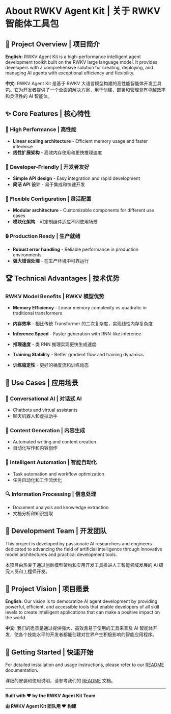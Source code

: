 # About RWKV Agent Kit | 关于 RWKV 智能体工具包

## 🌟 Project Overview | 项目简介

**English:**
RWKV Agent Kit is a high-performance intelligent agent development toolkit built on the RWKV large language model. It provides developers with a comprehensive solution for creating, deploying, and managing AI agents with exceptional efficiency and flexibility.

**中文:**
RWKV Agent Kit 是基于 RWKV 大语言模型构建的高性能智能体开发工具包。它为开发者提供了一个全面的解决方案，用于创建、部署和管理具有卓越效率和灵活性的 AI 智能体。

## ✨ Core Features | 核心特性

### 🚀 High Performance | 高性能
- **Linear scaling architecture** - Efficient memory usage and faster inference
- **线性扩展架构** - 高效内存使用和更快推理速度

### 🔧 Developer-Friendly | 开发者友好
- **Simple API design** - Easy integration and rapid development
- **简洁 API 设计** - 易于集成和快速开发

### 🎯 Flexible Configuration | 灵活配置
- **Modular architecture** - Customizable components for different use cases
- **模块化架构** - 可定制组件适应不同使用场景

### 🔒 Production Ready | 生产就绪
- **Robust error handling** - Reliable performance in production environments
- **强大错误处理** - 在生产环境中可靠运行

## 🏆 Technical Advantages | 技术优势

### RWKV Model Benefits | RWKV 模型优势
- **Memory Efficiency** - Linear memory complexity vs quadratic in traditional transformers
- **内存效率** - 相比传统 Transformer 的二次复杂度，实现线性内存复杂度

- **Inference Speed** - Faster generation with RNN-like inference
- **推理速度** - 类 RNN 推理实现更快生成速度

- **Training Stability** - Better gradient flow and training dynamics
- **训练稳定性** - 更好的梯度流和训练动态

## 🎯 Use Cases | 应用场景

### 💬 Conversational AI | 对话式 AI
- Chatbots and virtual assistants
- 聊天机器人和虚拟助手

### 📝 Content Generation | 内容生成
- Automated writing and content creation
- 自动化写作和内容创作

### 🤖 Intelligent Automation | 智能自动化
- Task automation and workflow optimization
- 任务自动化和工作流优化

### 🔍 Information Processing | 信息处理
- Document analysis and knowledge extraction
- 文档分析和知识提取

## 👥 Development Team | 开发团队

This project is developed by passionate AI researchers and engineers dedicated to advancing the field of artificial intelligence through innovative model architectures and practical development tools.

本项目由热衷于通过创新模型架构和实用开发工具推进人工智能领域发展的 AI 研究人员和工程师开发。

## 🌈 Project Vision | 项目愿景

**English:**
Our vision is to democratize AI agent development by providing powerful, efficient, and accessible tools that enable developers of all skill levels to create intelligent applications that can make a positive impact on the world.

**中文:**
我们的愿景是通过提供强大、高效且易于使用的工具来普及 AI 智能体开发，使各个技能水平的开发者都能创建对世界产生积极影响的智能应用程序。

## 🚀 Getting Started | 快速开始

For detailed installation and usage instructions, please refer to our [README](./README.md) documentation.

详细的安装和使用说明，请参考我们的 [README](./README.md) 文档。

---

**Built with ❤️ by the RWKV Agent Kit Team**

**由 RWKV Agent Kit 团队用 ❤️ 构建**